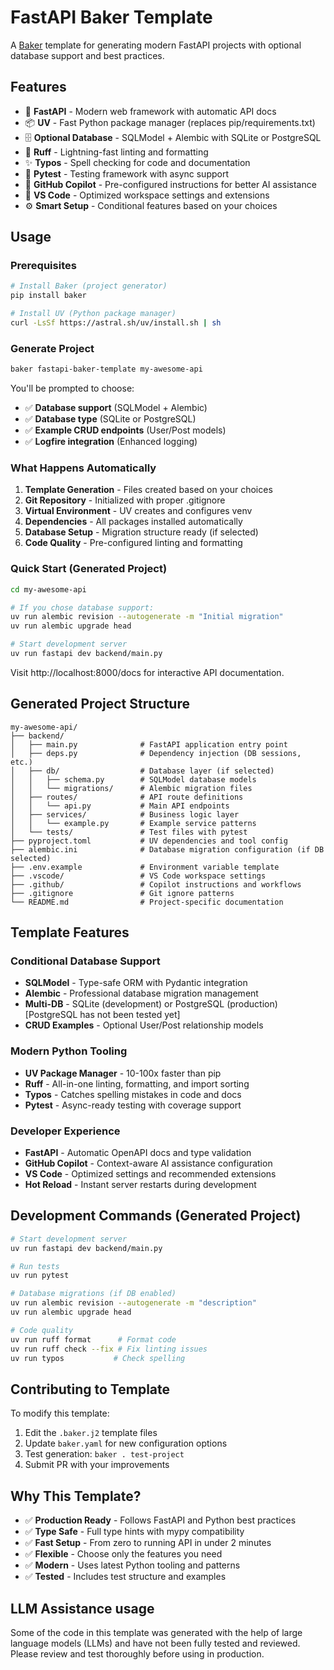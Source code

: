 # FastAPI Baker Template

A [Baker](https://github.com/AdityaHonkalas/baker) template for generating modern FastAPI projects with optional database support and best practices.

## Features

- 🚀 **FastAPI** - Modern web framework with automatic API docs
- 📦 **UV** - Fast Python package manager (replaces pip/requirements.txt)
- 🗄️ **Optional Database** - SQLModel + Alembic with SQLite or PostgreSQL
- 🧹 **Ruff** - Lightning-fast linting and formatting
- ✨ **Typos** - Spell checking for code and documentation
- 🧪 **Pytest** - Testing framework with async support
- 🤖 **GitHub Copilot** - Pre-configured instructions for better AI assistance
- 🔧 **VS Code** - Optimized workspace settings and extensions
- ⚙️ **Smart Setup** - Conditional features based on your choices

## Usage

### Prerequisites
```bash
# Install Baker (project generator)
pip install baker

# Install UV (Python package manager)  
curl -LsSf https://astral.sh/uv/install.sh | sh
```

### Generate Project
```bash
baker fastapi-baker-template my-awesome-api
```

You'll be prompted to choose:
- ✅ **Database support** (SQLModel + Alembic)
- ✅ **Database type** (SQLite or PostgreSQL) 
- ✅ **Example CRUD endpoints** (User/Post models)
- ✅ **Logfire integration** (Enhanced logging)

### What Happens Automatically
1. **Template Generation** - Files created based on your choices
2. **Git Repository** - Initialized with proper .gitignore
3. **Virtual Environment** - UV creates and configures venv
4. **Dependencies** - All packages installed automatically
5. **Database Setup** - Migration structure ready (if selected)
6. **Code Quality** - Pre-configured linting and formatting

### Quick Start (Generated Project)
```bash
cd my-awesome-api

# If you chose database support:
uv run alembic revision --autogenerate -m "Initial migration"
uv run alembic upgrade head

# Start development server
uv run fastapi dev backend/main.py
```

Visit http://localhost:8000/docs for interactive API documentation.

## Generated Project Structure

```
my-awesome-api/
├── backend/
│   ├── main.py              # FastAPI application entry point
│   ├── deps.py              # Dependency injection (DB sessions, etc.)
│   ├── db/                  # Database layer (if selected)
│   │   ├── schema.py        # SQLModel database models
│   │   └── migrations/      # Alembic migration files
│   ├── routes/              # API route definitions
│   │   └── api.py           # Main API endpoints
│   ├── services/            # Business logic layer
│   │   └── example.py       # Example service patterns
│   └── tests/               # Test files with pytest
├── pyproject.toml           # UV dependencies and tool config
├── alembic.ini              # Database migration configuration (if DB selected)
├── .env.example             # Environment variable template
├── .vscode/                 # VS Code workspace settings
├── .github/                 # Copilot instructions and workflows
├── .gitignore               # Git ignore patterns
└── README.md                # Project-specific documentation
```

## Template Features

### Conditional Database Support
- **SQLModel** - Type-safe ORM with Pydantic integration
- **Alembic** - Professional database migration management
- **Multi-DB** - SQLite (development) or PostgreSQL (production) [PostgreSQL has not been tested yet]
- **CRUD Examples** - Optional User/Post relationship models

### Modern Python Tooling
- **UV Package Manager** - 10-100x faster than pip
- **Ruff** - All-in-one linting, formatting, and import sorting
- **Typos** - Catches spelling mistakes in code and docs
- **Pytest** - Async-ready testing with coverage support

### Developer Experience
- **FastAPI** - Automatic OpenAPI docs and type validation
- **GitHub Copilot** - Context-aware AI assistance configuration
- **VS Code** - Optimized settings and recommended extensions
- **Hot Reload** - Instant server restarts during development

## Development Commands (Generated Project)

```bash
# Start development server
uv run fastapi dev backend/main.py

# Run tests
uv run pytest

# Database migrations (if DB enabled)
uv run alembic revision --autogenerate -m "description"
uv run alembic upgrade head

# Code quality
uv run ruff format      # Format code
uv run ruff check --fix # Fix linting issues
uv run typos           # Check spelling
```

## Contributing to Template

To modify this template:
1. Edit the `.baker.j2` template files
2. Update `baker.yaml` for new configuration options
3. Test generation: `baker . test-project`
4. Submit PR with your improvements

## Why This Template?

- ✅ **Production Ready** - Follows FastAPI and Python best practices
- ✅ **Type Safe** - Full type hints with mypy compatibility  
- ✅ **Fast Setup** - From zero to running API in under 2 minutes
- ✅ **Flexible** - Choose only the features you need
- ✅ **Modern** - Uses latest Python tooling and patterns
- ✅ **Tested** - Includes test structure and examples

## LLM Assistance usage
Some of the code in this template was generated with the help of large language models (LLMs) and have not been fully tested and reviewed. Please review and test thoroughly before using in production.